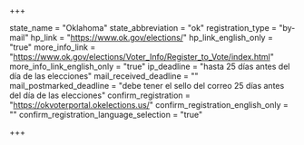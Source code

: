 +++

state_name = "Oklahoma"
state_abbreviation = "ok"
registration_type = "by-mail"
hp_link = "https://www.ok.gov/elections/"
hp_link_english_only = "true"
more_info_link = "https://www.ok.gov/elections/Voter_Info/Register_to_Vote/index.html"
more_info_link_english_only = "true"
ip_deadline = "hasta 25 días antes del día de las elecciones"
mail_received_deadline = ""
mail_postmarked_deadline = "debe tener el sello del correo 25 días antes del día de las elecciones"
confirm_registration = "https://okvoterportal.okelections.us/"
confirm_registration_english_only = ""
confirm_registration_language_selection = "true"

+++